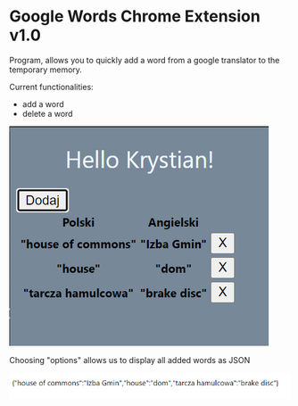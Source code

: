 # Google Words Chrome Extension v1.0

Program, allows you to quickly add a word from a google translator to the temporary memory.

Current functionalities:
* add a word
* delete a word

![](static/preview.png)

Choosing "options" allows us to display all added words as JSON

![](static/output_json.png)

